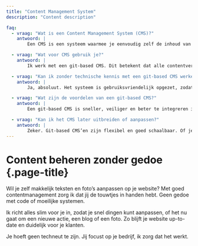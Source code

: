 ```yaml
---
title: "Content Management System"
description: "Content description"

faq:
  - vraag: "Wat is een Content Management System (CMS)?"
    antwoord: |
        Een CMS is een systeem waarmee je eenvoudig zelf de inhoud van je website kunt aanpassen – zoals teksten, afbeeldingen en pagina’s – zonder technische kennis.

  - vraag: "Wat voor CMS gebruik je?"
    antwoord: |
        Ik werk met een git-based CMS. Dit betekent dat alle contentversies veilig worden opgeslagen in versiebeheer (zoals Git), wat zorgt voor snelheid, veiligheid en flexibiliteit. Je bewerkt de content via een gebruiksvriendelijke interface, meestal rechtstreeks in de browser.

  - vraag: "Kan ik zonder technische kennis met een git-based CMS werken?"
    antwoord: |
        Ja, absoluut. Het systeem is gebruiksvriendelijk opgezet, zodat je als niet-technische gebruiker gewoon via een visuele editor aanpassingen kunt doen. Ik zorg voor een duidelijke uitleg of handleiding.

  - vraag: "Wat zijn de voordelen van een git-based CMS?"
    antwoord: |
        Een git-based CMS is sneller, veiliger en beter te integreren in moderne webprojecten. Je hebt versiebeheer, volledige controle over je content en geen afhankelijkheid van een database of traditioneel beheerpaneel.

  - vraag: "Kan ik het CMS later uitbreiden of aanpassen?"
    antwoord: |
        Zeker. Git-based CMS’en zijn flexibel en goed schaalbaar. Of je nu extra pagina’s, talen of functies wilt toevoegen — alles is aanpasbaar binnen het bestaande systeem.
---
```


# Content beheren zonder gedoe {.page-title}
Wil je zelf makkelijk teksten en foto’s aanpassen op je website? Met goed contentmanagement zorg ik dat jij de touwtjes in handen hebt. Geen gedoe met code of moeilijke systemen.

Ik richt alles slim voor je in, zodat je snel dingen kunt aanpassen, of het nu gaat om een nieuwe actie, een blog of een foto. Zo blijft je website up-to-date en duidelijk voor je klanten.

Je hoeft geen techneut te zijn. Jij focust op je bedrijf, ik zorg dat het werkt.